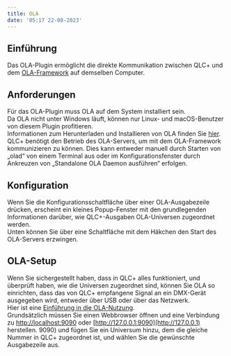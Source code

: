 ```yaml
---
title: OLA
date: '05:17 22-08-2023'
---
```


Einführung
------------

Das OLA-Plugin ermöglicht die direkte Kommunikation zwischen QLC+ und dem [OLA-Framework](https://wiki.openlighting.org/index.php/Open_Lighting_Architecture) auf demselben Computer.

Anforderungen
------------

Für das OLA-Plugin muss OLA auf dem System installiert sein.  
Da OLA nicht unter Windows läuft, können nur Linux- und macOS-Benutzer von diesem Plugin profitieren.  
Informationen zum Herunterladen und Installieren von OLA finden Sie [hier](https://wiki.openlighting.org/index.php/Download_%26_Install_OLA).  
QLC+ benötigt den Betrieb des OLA-Servers, um mit dem OLA-Framework kommunizieren zu können. Dies kann entweder manuell durch Starten von „olad“ von einem Terminal aus oder im Konfigurationsfenster durch Ankreuzen von „Standalone OLA Daemon ausführen“ erfolgen.

Konfiguration
-------------

Wenn Sie die Konfigurationsschaltfläche über einer OLA-Ausgabezeile drücken, erscheint ein kleines Popup-Fenster mit den grundlegenden Informationen darüber, wie QLC+-Ausgaben OLA-Universen zugeordnet werden.  
Unten können Sie über eine Schaltfläche mit dem Häkchen den Start des OLA-Servers erzwingen.

OLA-Setup
---------

Wenn Sie sichergestellt haben, dass in QLC+ alles funktioniert, und überprüft haben, wie die Universen zugeordnet sind, können Sie OLA so einrichten, dass das von QLC+ empfangene Signal an ein DMX-Gerät ausgegeben wird, entweder über USB oder über das Netzwerk.  
Hier ist eine [Einführung in die OLA-Nutzung](https://wiki.openlighting.org/index.php/Using_OLA).  
Grundsätzlich müssen Sie einen Webbrowser öffnen und eine Verbindung zu [http://localhost:9090](http://localhost:9090) oder [http://127.0.0.1:9090](http://127.0.0.1) herstellen. 9090) und fügen Sie ein Universum hinzu, dem die gleiche Nummer in QLC+ zugeordnet ist, und wählen Sie die gewünschte Ausgabezeile aus.